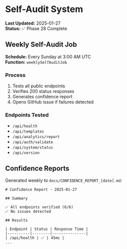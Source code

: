 # Self-Audit System

**Last Updated:** 2025-01-27  
**Status:** ✅ Phase 28 Complete

## Weekly Self-Audit Job

**Schedule:** Every Sunday at 3:00 AM UTC  
**Function:** `weeklySelfAuditJob`

### Process

1. Tests all public endpoints
2. Verifies 200 status responses
3. Generates confidence report
4. Opens GitHub issue if failures detected

### Endpoints Tested

- `/api/health`
- `/api/templates`
- `/api/analytics/report`
- `/api/auth/validate`
- `/api/system/status`
- `/api/version`

## Confidence Reports

Generated weekly to `docs/CONFIDENCE_REPORT_[date].md`:

```
# Confidence Report - 2025-01-27

## Summary

✅ All endpoints verified (6/6)
✅ No issues detected

## Results

| Endpoint | Status | Response Time |
|----------|--------|---------------|
| /api/health | ✅ | 45ms |
...
```
